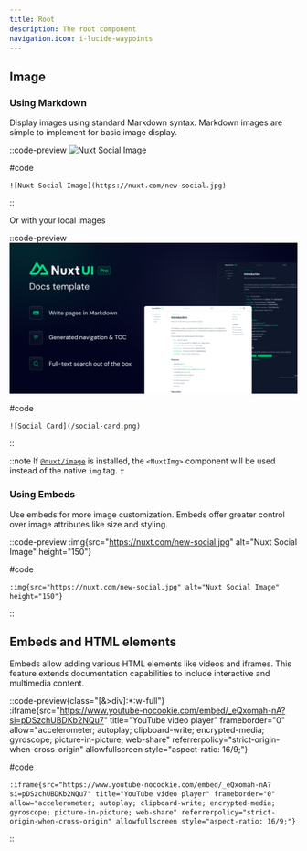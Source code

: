 ```yaml
---
title: Root
description: The root component
navigation.icon: i-lucide-waypoints
---
```


## Image

### Using Markdown

Display images using standard Markdown syntax.  Markdown images are simple to implement for basic image display.

::code-preview
![Nuxt Social Image](https://nuxt.com/new-social.jpg)

#code

```mdc
![Nuxt Social Image](https://nuxt.com/new-social.jpg)
```

::

Or with your local images

::code-preview
![Social Card](/social-card.png)

#code

```mdc
![Social Card](/social-card.png)
```

::

::note
If [`@nuxt/image`](https://image.nuxt.com/get-started/installation) is installed, the `<NuxtImg>` component will be used instead of the native `img` tag.
::

### Using Embeds

Use embeds for more image customization. Embeds offer greater control over image attributes like size and styling.

::code-preview
:img{src="https://nuxt.com/new-social.jpg" alt="Nuxt Social Image" height="150"}

#code

```mdc
:img{src="https://nuxt.com/new-social.jpg" alt="Nuxt Social Image" height="150"}
```

::

## Embeds and HTML elements

Embeds allow adding various HTML elements like videos and iframes. This feature extends documentation capabilities to include interactive and multimedia content.

::code-preview{class="[&>div]:*:w-full"}
:iframe{src="https://www.youtube-nocookie.com/embed/_eQxomah-nA?si=pDSzchUBDKb2NQu7" title="YouTube video player" frameborder="0" allow="accelerometer; autoplay; clipboard-write; encrypted-media; gyroscope; picture-in-picture; web-share" referrerpolicy="strict-origin-when-cross-origin" allowfullscreen style="aspect-ratio: 16/9;"}

#code

```mdc
:iframe{src="https://www.youtube-nocookie.com/embed/_eQxomah-nA?si=pDSzchUBDKb2NQu7" title="YouTube video player" frameborder="0" allow="accelerometer; autoplay; clipboard-write; encrypted-media; gyroscope; picture-in-picture; web-share" referrerpolicy="strict-origin-when-cross-origin" allowfullscreen style="aspect-ratio: 16/9;"}
```

::
